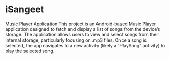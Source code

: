 # iSangeet
 Music Player Application This project is an Android-based Music Player application designed to fetch and display a list of songs
from the device’s storage. The application allows users to view and select songs from their internal storage,
particularly focusing on .mp3 files. Once a song is selected, the app navigates to a new activity (likely a
”PlaySong” activity) to play the selected song.

